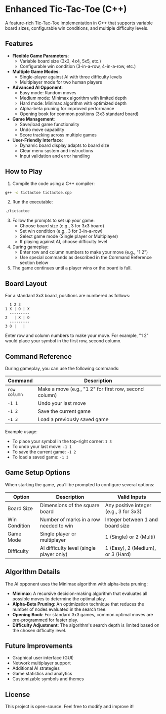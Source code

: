 # Enhanced Tic-Tac-Toe (C++)

A feature-rich Tic-Tac-Toe implementation in C++ that supports variable board sizes, configurable win conditions, and multiple difficulty levels.

## Features

* **Flexible Game Parameters**:
   * Variable board size (3x3, 4x4, 5x5, etc.)
   * Configurable win condition (3-in-a-row, 4-in-a-row, etc.)
* **Multiple Game Modes**:
   * Single-player against AI with three difficulty levels
   * Multiplayer mode for two human players
* **Advanced AI Opponent**:
   * Easy mode: Random moves
   * Medium mode: Minimax algorithm with limited depth
   * Hard mode: Minimax algorithm with optimized depth
   * Alpha-beta pruning for improved performance
   * Opening book for common positions (3x3 standard board)
* **Game Management**:
   * Save/load game functionality
   * Undo move capability
   * Score tracking across multiple games
* **User-Friendly Interface**:
   * Dynamic board display adapts to board size
   * Clear menu system and instructions
   * Input validation and error handling

## How to Play

1. Compile the code using a C++ compiler:

```sh
g++ -o tictactoe tictactoe.cpp
```

2. Run the executable:

```sh
./tictactoe
```

3. Follow the prompts to set up your game:
   * Choose board size (e.g., 3 for 3x3 board)
   * Set win condition (e.g., 3 for 3-in-a-row)
   * Select game mode (Single player or Multiplayer)
   * If playing against AI, choose difficulty level
4. During gameplay:
   * Enter row and column numbers to make your move (e.g., "1 2")
   * Use special commands as described in the Command Reference section below
5. The game continues until a player wins or the board is full.

## Board Layout

For a standard 3x3 board, positions are numbered as follows:

```
  1 2 3
1 X | O | X
  ---------
2   | X | O
  ---------
3 O |   |  
```

Enter row and column numbers to make your move. For example, "1 2" would place your symbol in the first row, second column.

## Command Reference

During gameplay, you can use the following commands:

| Command | Description |
| ------- | ----------- |
| `row column` | Make a move (e.g., "1 2" for first row, second column) |
| `-1 1` | Undo your last move |
| `-1 2` | Save the current game |
| `-1 3` | Load a previously saved game |

Example usage:
* To place your symbol in the top-right corner: `1 3`
* To undo your last move: `-1 1`
* To save the current game: `-1 2`
* To load a saved game: `-1 3`

## Game Setup Options

When starting the game, you'll be prompted to configure several options:

| Option | Description | Valid Inputs |
| ------ | ----------- | ------------ |
| Board Size | Dimensions of the square board | Any positive integer (e.g., 3 for 3x3) |
| Win Condition | Number of marks in a row needed to win | Integer between 1 and board size |
| Game Mode | Single player or multiplayer | 1 (Single) or 2 (Multi) |
| Difficulty | AI difficulty level (single player only) | 1 (Easy), 2 (Medium), or 3 (Hard) |

## Algorithm Details

The AI opponent uses the Minimax algorithm with alpha-beta pruning:
* **Minimax**: A recursive decision-making algorithm that evaluates all possible moves to determine the optimal play.
* **Alpha-Beta Pruning**: An optimization technique that reduces the number of nodes evaluated in the search tree.
* **Opening Book**: For standard 3x3 games, common optimal moves are pre-programmed for faster play.
* **Difficulty Adjustment**: The algorithm's search depth is limited based on the chosen difficulty level.

## Future Improvements

* Graphical user interface (GUI)
* Network multiplayer support
* Additional AI strategies
* Game statistics and analytics
* Customizable symbols and themes

## License

This project is open-source. Feel free to modify and improve it!

